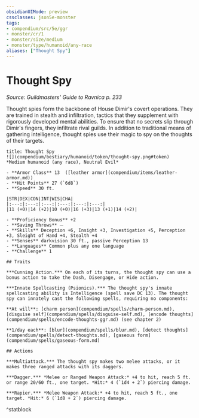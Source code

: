 ```yaml
---
obsidianUIMode: preview
cssclasses: json5e-monster
tags:
- compendium/src/5e/ggr
- monster/cr/1
- monster/size/medium
- monster/type/humanoid/any-race
aliases: ["Thought Spy"]
---
```

# Thought Spy
*Source: Guildmasters' Guide to Ravnica p. 233*  

Thought spies form the backbone of House Dimir's covert operations. They are trained in stealth and infiltration, tactics that they supplement with rigorously developed mental abilities. To ensure that no secrets slip through Dimir's fingers, they infiltrate rival guilds. In addition to traditional means of gathering intelligence, thought spies use their magic to spy on the thoughts of their targets.

```ad-statblock
title: Thought Spy
![](compendium/bestiary/humanoid/token/thought-spy.png#token)
*Medium humanoid (any race), Neutral Evil*

- **Armor Class** 13  ([leather armor](compendium/items/leather-armor.md))
- **Hit Points** 27 (`6d8`)
- **Speed** 30 ft.

|STR|DEX|CON|INT|WIS|CHA|
|:---:|:---:|:---:|:---:|:---:|:---:|
|11 (+0)|14 (+2)|10 (+0)|16 (+3)|13 (+1)|14 (+2)|

- **Proficiency Bonus** +2
- **Saving Throws** ⏤
- **Skills** Deception +6, Insight +3, Investigation +5, Perception +3, Sleight of Hand +4, Stealth +4
- **Senses** darkvision 30 ft., passive Perception 13
- **Languages** Common plus any one language
- **Challenge** 1

## Traits

***Cunning Action.*** On each of its turns, the thought spy can use a bonus action to take the Dash, Disengage, or Hide action.

***Innate Spellcasting (Psionics).*** The thought spy's innate spellcasting ability is Intelligence (spell save DC 13). The thought spy can innately cast the following spells, requiring no components:

**At will**: [charm person](compendium/spells/charm-person.md), [disguise self](compendium/spells/disguise-self.md), [encode thoughts](compendium/spells/encode-thoughts-ggr.md) (see chapter 2)

**1/day each**: [blur](compendium/spells/blur.md), [detect thoughts](compendium/spells/detect-thoughts.md), [gaseous form](compendium/spells/gaseous-form.md)

## Actions

***Multiattack.*** The thought spy makes two melee attacks, or it makes three ranged attacks with its daggers.

***Dagger.*** *Melee or Ranged Weapon Attack:* +4 to hit, reach 5 ft. or range 20/60 ft., one target. *Hit:* 4 (`1d4 + 2`) piercing damage.

***Rapier.*** *Melee Weapon Attack:* +4 to hit, reach 5 ft., one target. *Hit:* 6 (`1d8 + 2`) piercing damage.
```
^statblock